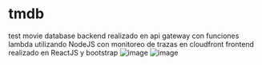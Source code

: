# tmdb
test movie database
backend realizado en api gateway con funciones lambda utilizando NodeJS con monitoreo de trazas en cloudfront
frontend realizado en ReactJS y bootstrap
![image](https://user-images.githubusercontent.com/93172042/185767819-39a8af5f-c374-4d5a-a1aa-2013e2fba2c2.png)
![image](https://user-images.githubusercontent.com/93172042/185767837-83aa7063-2d16-4463-8c36-e977f2b1f93f.png)
